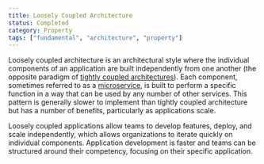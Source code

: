 ```yaml
---
title: Loosely Coupled Architecture
status: Completed
category: Property
tags: ["fundamental", "architecture", "property"]
---
```


Loosely coupled architecture is an architectural style 
where the individual components of an application are built independently from one another 
(the opposite paradigm of [tightly coupled architectures](/tightly-coupled-architectures/)). 
Each component, sometimes referred to as a [microservice](/microservices/), is built to perform a specific function 
in a way that can be used by any number of other services. 
This pattern is generally slower to implement than tightly coupled architecture 
but has a number of benefits, particularly as applications scale.

Loosely coupled applications allow teams to develop features, deploy, and scale independently, 
which allows organizations to iterate quickly on individual components. 
Application development is faster and teams can be structured around their competency, 
focusing on their specific application. 
